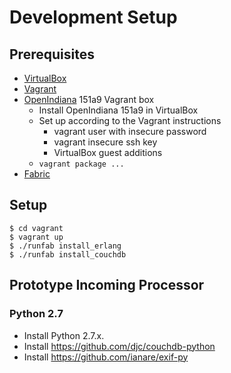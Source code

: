 # Development Setup

## Prerequisites

* [VirtualBox](https://www.virtualbox.org)
* [Vagrant](http://www.vagrantup.com)
* [OpenIndiana](http://openindiana.org) 151a9 Vagrant box
    * Install OpenIndiana 151a9 in VirtualBox
    * Set up according to the Vagrant instructions
        * vagrant user with insecure password
        * vagrant insecure ssh key
        * VirtualBox guest additions
    * `vagrant package ...`
* [Fabric](http://www.fabfile.org)

## Setup

```
$ cd vagrant
$ vagrant up
$ ./runfab install_erlang
$ ./runfab install_couchdb
```

## Prototype Incoming Processor

### Python 2.7

* Install Python 2.7.x.
* Install https://github.com/djc/couchdb-python
* Install https://github.com/ianare/exif-py

